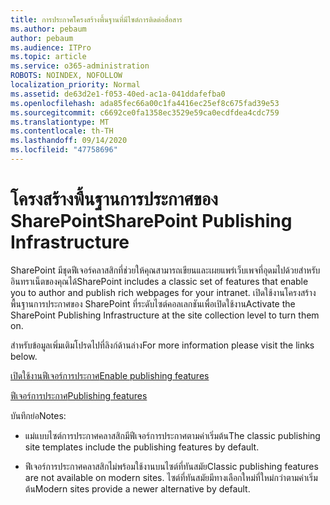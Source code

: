 ```yaml
---
title: การประกาศโครงสร้างพื้นฐานที่มีไซต์การติดต่อสื่อสาร
ms.author: pebaum
author: pebaum
ms.audience: ITPro
ms.topic: article
ms.service: o365-administration
ROBOTS: NOINDEX, NOFOLLOW
localization_priority: Normal
ms.assetid: de63d2e1-f053-40ed-ac1a-041ddafefba0
ms.openlocfilehash: ada85fec66a00c1fa4416ec25ef8c675fad39e53
ms.sourcegitcommit: c6692ce0fa1358ec3529e59ca0ecdfdea4cdc759
ms.translationtype: MT
ms.contentlocale: th-TH
ms.lasthandoff: 09/14/2020
ms.locfileid: "47758696"
---
```

# <a name="sharepoint-publishing-infrastructure"></a><span data-ttu-id="1ab1e-102">โครงสร้างพื้นฐานการประกาศของ SharePoint</span><span class="sxs-lookup"><span data-stu-id="1ab1e-102">SharePoint Publishing Infrastructure</span></span>


<span data-ttu-id="1ab1e-103">SharePoint มีชุดฟีเจอร์คลาสสิกที่ช่วยให้คุณสามารถเขียนและเผยแพร่เว็บเพจที่อุดมไปด้วยสำหรับอินทราเน็ตของคุณได้</span><span class="sxs-lookup"><span data-stu-id="1ab1e-103">SharePoint includes a classic set of features that enable you to author and publish rich webpages for your intranet.</span></span> <span data-ttu-id="1ab1e-104">เปิดใช้งานโครงสร้างพื้นฐานการประกาศของ SharePoint ที่ระดับไซต์คอลเลกชันเพื่อเปิดใช้งาน</span><span class="sxs-lookup"><span data-stu-id="1ab1e-104">Activate the SharePoint Publishing Infrastructure at the site collection level to turn them on.</span></span>

<span data-ttu-id="1ab1e-105">สำหรับข้อมูลเพิ่มเติมโปรดไปที่ลิงก์ด้านล่าง</span><span class="sxs-lookup"><span data-stu-id="1ab1e-105">For more information please visit the links below.</span></span>

[<span data-ttu-id="1ab1e-106">เปิดใช้งานฟีเจอร์การประกาศ</span><span class="sxs-lookup"><span data-stu-id="1ab1e-106">Enable publishing features</span></span>](https://support.office.com/article/Enable-publishing-features-479677A6-8B33-4AC7-907D-071C1C7E4518)

[<span data-ttu-id="1ab1e-107">ฟีเจอร์การประกาศ</span><span class="sxs-lookup"><span data-stu-id="1ab1e-107">Publishing features</span></span>](https://support.office.com/article/Features-enabled-in-a-SharePoint-Online-publishing-site-3AB3810C-3C2C-4361-9D0E-0CBE666EA0B0?wt.mc_id=O365_Portal_MMaven#__toc336865553)

<span data-ttu-id="1ab1e-108">บันทึกย่อ</span><span class="sxs-lookup"><span data-stu-id="1ab1e-108">Notes:</span></span>

- <span data-ttu-id="1ab1e-109">แม่แบบไซต์การประกาศคลาสสิกมีฟีเจอร์การประกาศตามค่าเริ่มต้น</span><span class="sxs-lookup"><span data-stu-id="1ab1e-109">The classic publishing site templates include the publishing features by default.</span></span>

- <span data-ttu-id="1ab1e-110">ฟีเจอร์การประกาศคลาสสิกไม่พร้อมใช้งานบนไซต์ที่ทันสมัย</span><span class="sxs-lookup"><span data-stu-id="1ab1e-110">Classic publishing features are not available on modern sites.</span></span> <span data-ttu-id="1ab1e-111">ไซต์ที่ทันสมัยมีทางเลือกใหม่ที่ใหม่กว่าตามค่าเริ่มต้น</span><span class="sxs-lookup"><span data-stu-id="1ab1e-111">Modern sites provide a newer alternative by default.</span></span>

